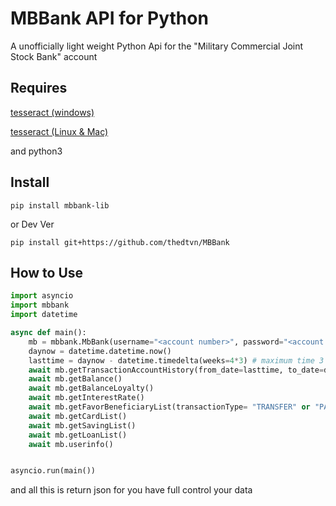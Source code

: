 # MBBank API for Python
A unofficially light weight Python Api for the "Military Commercial Joint Stock Bank" account
## Requires
   [tesseract (windows)](https://github.com/UB-Mannheim/tesseract/wiki)
    
   [tesseract (Linux & Mac)](https://github.com/tesseract-ocr/tessdoc/blob/main/Installation.md)
 

   and python3
 
## Install
    pip install mbbank-lib
   or Dev Ver
   
    pip install git+https://github.com/thedtvn/MBBank

## How to Use
```py
import asyncio
import mbbank
import datetime

async def main():
    mb = mbbank.MbBank(username="<account number>", password="<account password>" [, tesseract_path="path/to/tesseract"])
    daynow = datetime.datetime.now()
    lasttime = daynow - datetime.timedelta(weeks=4*3) # maximum time 3 Month
    await mb.getTransactionAccountHistory(from_date=lasttime, to_date=daynow)
    await mb.getBalance()
    await mb.getBalanceLoyalty()
    await mb.getInterestRate()
    await mb.getFavorBeneficiaryList(transactionType= "TRANSFER" or "PAYMENT", searchType="MOST" or "LATEST")
    await mb.getCardList()
    await mb.getSavingList()
    await mb.getLoanList()
    await mb.userinfo()


asyncio.run(main())
```
and all this is return json for you have full control your data
 

